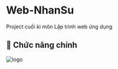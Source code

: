 # Web-NhanSu
Project cuối kì môn Lập trình web ứng dụng
## :hammer: Chức năng chính
![logo](https://img.icons8.com/color/48/000000/javascript--v2.png")
